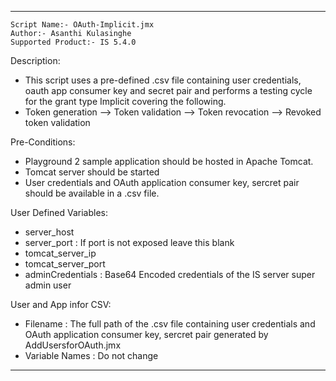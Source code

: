 -------------------------------------------------------------------------

    Script Name:- OAuth-Implicit.jmx
    Author:- Asanthi Kulasinghe
    Supported Product:- IS 5.4.0

Description:
- This script uses a pre-defined .csv file containing user credentials, oauth app consumer key and secret pair and performs a testing cycle for the grant type Implicit covering the following.
- Token generation --> Token validation --> Token revocation --> Revoked token validation

Pre-Conditions:
- Playground 2 sample application should be hosted in Apache Tomcat.
- Tomcat server should be started
- User credentials and OAuth application consumer key, sercret pair  should be available in a .csv file.


User Defined Variables:
- server_host
- server_port : If port is not exposed leave this blank
- tomcat_server_ip
- tomcat_server_port
- adminCredentials : Base64 Encoded credentials of the IS server super admin user

User and App infor CSV:
- Filename : The full path of the .csv file containing user credentials and OAuth application consumer key, sercret pair generated by AddUsersforOAuth.jmx
- Variable Names : Do not change

-----------------------------------------------------------------------------


